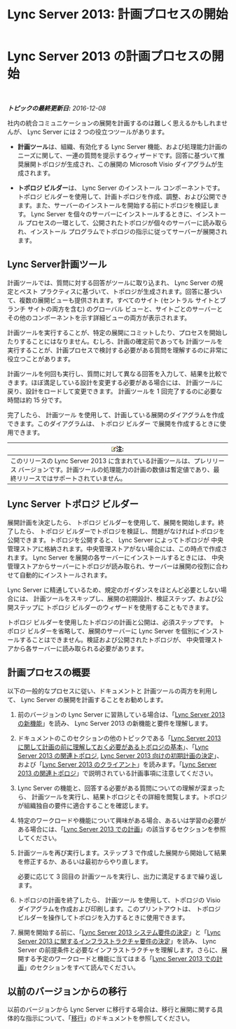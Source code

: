 ﻿---
title: 'Lync Server 2013: 計画プロセスの開始'
TOCTitle: 計画プロセスの開始
ms:assetid: df3722b3-f859-49e1-b3ff-ee6863483731
ms:mtpsurl: https://technet.microsoft.com/ja-jp/library/Gg398986(v=OCS.15)
ms:contentKeyID: 48273871
ms.date: 12/10/2016
mtps_version: v=OCS.15
ms.translationtype: HT
---

# Lync Server 2013 の計画プロセスの開始

 

_**トピックの最終更新日:** 2016-12-08_

社内の統合コミュニケーションの展開を計画するのは難しく思えるかもしれませんが、 Lync Server には 2 つの役立つツールがあります。

  - **計画ツール**は、組織、有効化する Lync Server 機能、および処理能力計画のニーズに関して、一連の質問を提示するウィザードです。回答に基づいて推奨展開トポロジが生成され、この展開の Microsoft Visio ダイアグラムが生成されます。

  - **トポロジ ビルダー**は、 Lync Server のインストール コンポーネントです。 トポロジ ビルダーを使用して、計画トポロジを作成、調整、および公開できます。また、サーバーのインストールを開始する前にトポロジを検証します。 Lync Server を個々のサーバーにインストールするときに、インストール プロセスの一環として、公開されたトポロジが個々のサーバーに読み取られ、インストール プログラムでトポロジの指示に従ってサーバーが展開されます。

## Lync Server計画ツール

計画ツールでは、質問に対する回答がツールに取り込まれ、 Lync Server の規定とベスト プラクティスに基づいて、トポロジが生成されます。回答に基づいて、複数の展開ビューも提供されます。すべてのサイト (セントラル サイトとブランチ サイトの両方を含む) のグローバル ビューと、サイトごとのサーバーとその他のコンポーネントを示す詳細ビューの両方が表示されます。

計画ツールを実行することが、特定の展開にコミットしたり、プロセスを開始したりすることにはなりません。むしろ、計画の確定前であっても 計画ツールを実行することが、計画プロセスで検討する必要がある質問を理解するのに非常に役立つことがあります。

計画ツールを何回も実行し、質問に対して異なる回答を入力して、結果を比較できます。ほぼ満足している設計を変更する必要がある場合には、 計画ツールに戻り、設計をロードして変更できます。 計画ツールを 1 回完了するのに必要な時間は約 15 分です。

完了したら、 計画ツール を使用して、計画している展開のダイアグラムを作成できます。このダイアグラムは、 トポロジ ビルダー で展開を作成するときに使用できます。

<table>
<thead>
<tr class="header">
<th><img src="images/Gg412781.note(OCS.15).gif" title="note" alt="note" />注:</th>
</tr>
</thead>
<tbody>
<tr class="odd">
<td>このリリースの Lync Server 2013 に含まれている計画ツールは、プレリリース バージョンです。計画ツールの処理能力の計画の数値は暫定値であり、最終リリースではサポートされていません。</td>
</tr>
</tbody>
</table>


## Lync Server トポロジ ビルダー

展開計画を決定したら、 トポロジ ビルダーを使用して、展開を開始します。終了したら、 トポロジ ビルダーでトポロジを検証し、問題がなければトポロジを公開できます。トポロジを公開すると、 Lync Server によってトポロジが 中央管理ストアに格納されます。中央管理ストアがない場合には、この時点で作成されます。 Lync Server を展開の各サーバーにインストールするときには、 中央管理ストアからサーバーにトポロジが読み取られ、サーバーは展開の役割に合わせて自動的にインストールされます。

Lync Server に精通しているため、規定のガイダンスをほとんど必要としない場合には、 計画ツールをスキップし、展開の初期設計、検証ステップ、および公開ステップに トポロジ ビルダーのウィザードを使用することもできます。

トポロジ ビルダーを使用したトポロジの計画と公開は、必須ステップです。 トポロジ ビルダーを省略して、展開のサーバーに Lync Server を個別にインストールすることはできません。検証および公開されたトポロジが、 中央管理ストアから各サーバーに読み取られる必要があります。

## 計画プロセスの概要

以下の一般的なプロセスに従い、ドキュメントと 計画ツールの両方を利用して、 Lync Server の展開を計画することをお勧めします。

1.  前のバージョンの Lync Server に習熟している場合は、「[Lync Server 2013 の新機能](lync-server-2013-new-features.md)」を読み、 Lync Server 2013 の新機能と要件を理解します。

2.  ドキュメントのこのセクションの他のトピックである「[Lync Server 2013 に関して計画の前に理解しておく必要があるトポロジの基本](lync-server-2013-topology-basics-you-must-know-before-planning.md)」、「[Lync Server 2013 の関連トポロジ](lync-server-2013-reference-topologies.md), [Lync Server 2013 向けの初期計画の決定](lync-server-2013-initial-planning-decisions.md)」、および「[Lync Server 2013 のクライアント](lync-server-2013-clients.md)」を読みます。「[Lync Server 2013 の関連トポロジ](lync-server-2013-reference-topologies.md)」で説明されている計画事項に注意してください。

3.  Lync Server の機能と、回答する必要がある質問についての理解が深まったら、 計画ツールを実行し、結果トポロジとその詳細を閲覧します。トポロジが組織独自の要件に適合することを確認します。

4.  特定のワークロードや機能について興味がある場合、あるいは学習の必要がある場合には、「[Lync Server 2013 での計画](lync-server-2013-planning.md)」の該当するセクションを参照してください。

5.  計画ツールを再び実行します。ステップ 3 で作成した展開から開始して結果を修正するか、あるいは最初からやり直します。
    
    必要に応じて 3 回目の 計画ツールを実行し、出力に満足するまで繰り返します。

6.  トポロジの計画を終了したら、 計画ツール を使用して、トポロジの Visio ダイアグラムを作成および印刷します。このプリントアウトは、 トポロジ ビルダーを操作してトポロジを入力するときに使用できます。

7.  展開を開始する前に、「[Lync Server 2013 システム要件の決定](lync-server-2013-determining-your-system-requirements.md)」と「[Lync Server 2013 に関するインフラストラクチャ要件の決定](lync-server-2013-determining-your-infrastructure-requirements.md)」を読み、 Lync Server の前提条件と必要なインフラストラクチャを理解します。さらに、展開する予定のワークロードと機能に当てはまる「[Lync Server 2013 での計画](lync-server-2013-planning.md)」のセクションをすべて読んでください。

## 以前のバージョンからの移行

以前のバージョンから Lync Server に移行する場合は、移行と展開に関する具体的な指示について、「[移行](migration.md)」のドキュメントを参照してください。

